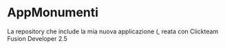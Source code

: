 # AppMonumenti
La repository che include la mia nuova applicazione (, reata con Clickteam Fusion Developer 2.5
